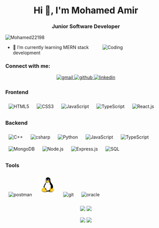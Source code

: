 <h1 align="center">Hi 👋, I'm Mohamed Amir</h1>
<h3 align="center">Junior Software Developer</h3>
<p align="left"> <img src="https://komarev.com/ghpvc/?username=Mohamed22198&label=Profile%20views&color=0e75b6&style=flat" alt="Mohamed22198" /> </p>
<img align="right" alt="Coding" width="200" src="https://media.tenor.com/GfSX-u7VGM4AAAAC/coding.gif"/>

- 🌱 I’m currently learning MERN stack development
 
<h3 align="left">Connect with me:</h3>
<div align="center">
<a href="mailto:mooamir90@gmail.com" target="_blank">
<img src=https://img.shields.io/badge/gmail-%23F45.svg?&style=for-the-badge&logo=gmail&logoColor=white alt=gmail style="margin-bottom: 5px;" />
</a>
<a href="https://github.com/Mohamed22198" target="_blank">
<img src=https://img.shields.io/badge/github-%2324292e.svg?&style=for-the-badge&logo=github&logoColor=white alt=github style="margin-bottom: 5px;" />
</a>
<a href="https://www.linkedin.com/in/mohamed-amiir/" target="_blank">
<img src=https://img.shields.io/badge/linkedin-%231E77B5.svg?&style=for-the-badge&logo=linkedin&logoColor=white alt=linkedin style="margin-bottom: 5px;" />
</a>




<h3 align="left">Frontend</h3>
<div align="left">  
<img style="margin: 10px" src="https://raw.githubusercontent.com/danielcranney/readme-generator/main/public/icons/skills/html5-colored.svg" alt="HTML5" height="50" />  
<img style="margin: 10px"     src="https://raw.githubusercontent.com/danielcranney/readme-generator/main/public/icons/skills/css3-colored.svg"
 alt="CSS3" height="50" />  
<img style="margin: 10px"     src="https://raw.githubusercontent.com/danielcranney/readme-generator/main/public/icons/skills/javascript-colored.svg"
 alt="JavaScript" height="50" />  
<img style="margin: 10px"     src="https://raw.githubusercontent.com/danielcranney/readme-generator/main/public/icons/skills/typescript-colored.svg"
 alt="TypeScript" height="50" />  
<img style="margin: 10px" src="https://www.vectorlogo.zone/logos/reactjs/reactjs-icon.svg" alt="React.js" height="50" />  
</div>


<h3 align="left">Backend</h3>
<div align="left">  
<img style="margin: 10px"     src="https://raw.githubusercontent.com/danielcranney/readme-generator/main/public/icons/skills/cplusplus-colored.svg"
 alt="C++" height="50" />  
<img style="margin: 10px"     src="https://raw.githubusercontent.com/danielcranney/readme-generator/main/public/icons/skills/csharp-colored.svg"
 alt="csharp" height="50"/>
<img style="margin: 10px"     src="https://raw.githubusercontent.com/danielcranney/readme-generator/main/public/icons/skills/python-colored.svg"
 alt="Python" height="50" /> 
<img style="margin: 10px"     src="https://raw.githubusercontent.com/danielcranney/readme-generator/main/public/icons/skills/javascript-colored.svg"
 alt="JavaScript" height="50" />  
<img style="margin: 10px"     src="https://raw.githubusercontent.com/danielcranney/readme-generator/main/public/icons/skills/typescript-colored.svg"
 alt="TypeScript" height="50" />  
<img style="margin: 10px" src="https://www.vectorlogo.zone/logos/mongodb/mongodb-icon.svg" alt="MongoDB" height="50" />   
<img style="margin: 10px" src="https://www.vectorlogo.zone/logos/nodejs/nodejs-ar21.svg" alt="Node.js" height="50" />
<img style="margin: 10px" src="https://www.vectorlogo.zone/logos/expressjs/expressjs-icon.svg" alt="Express.js" height="50" />    
<img style="margin: 10px" src="https://profilinator.rishav.dev/skills-assets/mysql-original-wordmark.svg" alt="SQL" height="50" />    
</div>

<h3 align="left">Tools</h3>

<div align="left">  
<img style="margin: 10px" src="https://www.vectorlogo.zone/logos/getpostman/getpostman-icon.svg" alt="postman" height="50" />  
<img style="margin: 10px" src="https://raw.githubusercontent.com/devicons/devicon/master/icons/linux/linux-original.svg" alt="linux" height="50"/>
<img style="margin: 10px"     src="https://raw.githubusercontent.com/danielcranney/readme-generator/main/public/icons/skills/git-colored.svg"
 alt="git" height="50" />  
  <img style="margin: 10px" src="https://profilinator.rishav.dev/skills-assets/oracle-original.svg" alt="oracle" height="50" /> 
</div>



<br/>


<div>
  <img width="49.5%" src="https://github-readme-stats.vercel.app/api?username=Mohamed-Amiir&show_icons=true&theme=radical&hide_border=true&include_all_commits=true&count_private=true" />
    <img width="49.5%" src="https://github-readme-streak-stats.herokuapp.com/?user=Mohamed-Amiir&theme=radical&hide_border=true" />
</div>
<br>


<div>
<img width="49.5%" align="top" src="https://github-profile-trophy.vercel.app/?username=Mohamed-Amiir&theme=radical&row=2&column=3&no-frame=true&no-bg=false&margin-w=5&margin-h=5" />
<img width="49.5%" align="top" src="https://github-readme-stats.vercel.app/api/top-langs/?username=Mohamed-Amiir&layout=compact&theme=radical&hide_border=true&langs_count=12&hide=jupyter%20notebook" />  
 </div>
 
